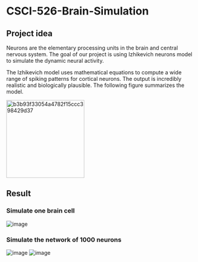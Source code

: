 # CSCI-526-Brain-Simulation
## Project idea
Neurons are the elementary processing units in the brain and central nervous system. The goal of our project is using Izhikevich neurons model to simulate the dynamic neural activity.

The Izhikevich model uses mathematical equations to compute a wide range of spiking patterns for cortical neurons. The output is incredibly realistic and biologically plausible. The following figure summarizes the model.

<img width="206" alt="b3b93f33054a4782f15ccc398429d37" src="https://user-images.githubusercontent.com/47631005/143999766-08c53b9a-5640-4601-97e2-1b168e918d73.png">


## Result
### Simulate one brain cell
![image](https://user-images.githubusercontent.com/47631005/143999638-2438348b-792c-4d93-84ce-b688b3be4a9f.png)
### Simulate the network of 1000 neurons
![image](https://user-images.githubusercontent.com/47631005/143999699-ff236c95-e4e4-4136-9314-8a3bfb5bffd3.png)
![image](https://user-images.githubusercontent.com/47631005/143999735-bfa0268d-426c-48a2-b304-580ff3580726.png)
